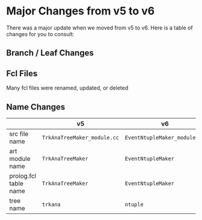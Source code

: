 # Major Changes from v5 to v6

There was a major update when we moved from v5 to v6. Here is a table of changes for you to consult:

## Branch / Leaf Changes

## Fcl Files
Many fcl files were renamed, updated, or deleted


## Name Changes

|  | v5 | v6 | Notes |
|---|--|--|---|
| src file name | ```TrkAnaTreeMaker_module.cc``` | ```EventNtupleMaker_module.cc``` | |
| art module name | ```TrkAnaTreeMaker``` | ```EventNtupleMaker``` |  |
| prolog.fcl table name | ```TrkAnaTreeMaker``` | ```EventNtupleMaker``` | |
| tree name | ```trkana``` | ```ntuple``` |  |

